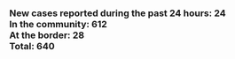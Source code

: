 ### New cases reported during the past 24 hours: 24<br/>In the community: 612<br/>At the border: 28<br/>Total: 640
